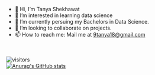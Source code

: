 - 👋 Hi, I’m Tanya Shekhawat
- 👀 I’m interested in learning data science
- 🌱 I’m currently persuing my Bachelors in Data Science. 
- 💞️ I’m looking to collaborate on projects. 
- 📫 How to reach me: Mail me at 9tanya18@gmail.com
<br>

![visitors](https://visitor-badge.laobi.icu/badge?page_id=page.id)
<br>
[![Anurag's GitHub stats](https://github-readme-stats.vercel.app/api?username=Yves54)](https://github.com/anuraghazra/github-readme-stats)
<!---
Yves54/Yves54 is a ✨ special ✨ repository because its `README.md` (this file) appears on your GitHub profile.
You can click the Preview link to take a look at your changes.
--->
